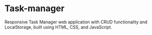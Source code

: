 # Task-manager
Responsive Task Manager web application with CRUD functionality and LocalStorage, built using HTML, CSS, and JavaScript.
